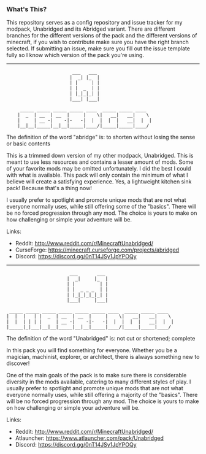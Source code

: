 ### What's This?
This repository serves as a config repository and issue tracker for my modpack, Unabridged and its Abridged variant. There are different branches for the different versions of the pack and the different versions of minecraft, if you wish to contribute make sure you have the right branch selected. If submitting an issue, make sure you fill out the issue template fully so I know which version of the pack you're using.

---
``` 
                        ___   ___                         
                       |  _| |_  |                        
                       | |     | |                        
                       | |  _  | |                        
                       | |_|_|_| |                        
                       |___| |___|                        
                                                          
     _____ _____ _____ _____ ____  _____ _____ ____  
    |  _  | __  | __  |     |    \|   __|   __|    \ 
    |     | __ -|    -|-   -|  |  |  |  |   __|  |  |
    |__|__|_____|__|__|_____|____/|_____|_____|____/ 
```
The definition of the word "abridge" is: to shorten without losing the sense or basic contents
 
This is a trimmed down version of my other modpack, Unabridged. This is meant to use less resources and contains a lesser amount of mods. Some of your favorite mods may be omitted unfortunately. I did the best I could with what is available. This pack will only contain the minimum of what I believe will create a satisfying experience. Yes, a lightweight kitchen sink pack! Because that's a thing now!
 
I usually prefer to spotlight and promote unique mods that are not what everyone normally uses, while still offering some of the "basics". There will be no forced progression through any mod. The choice is yours to make on how challenging or simple your adventure will be. 

Links: 
* Reddit: http://www.reddit.com/r/MinecraftUnabridged/
* CurseForge: https://minecraft.curseforge.com/projects/abridged
* Discord: https://discord.gg/0nT14JSy1JpYPOQy

---
```
                       ___       ___                         
                      |  _|     |_  |                        
                      | |         | |                        
                      | |  _ _ _  | |                        
                      | |_|_|_|_|_| |                        
                      |___|     |___|                        
                                                             
 _____ _____ _____ _____ _____ _____ ____  _____ _____ ____  
|  |  |   | |  _  | __  | __  |     |    \|   __|   __|    \ 
|  |  | | | |     | __ -|    -|-   -|  |  |  |  |   __|  |  |
|_____|_|___|__|__|_____|__|__|_____|____/|_____|_____|____/ 
```
The definition of the word "Unabridged" is: not cut or shortened; complete
 
In this pack you will find something for everyone. Whether you be a magician, machinist, explorer, or architect, there is always something new to discover!
 
One of the main goals of the pack is to make sure there is considerable diversity in the mods available, catering to many different styles of play. I usually prefer to spotlight and promote unique mods that are not what everyone normally uses, while still offering a majority of the "basics". There will be no forced progression through any mod. The choice is yours to make on how challenging or simple your adventure will be. 

Links: 
* Reddit: http://www.reddit.com/r/MinecraftUnabridged/
* Atlauncher: https://www.atlauncher.com/pack/Unabridged
* Discord: https://discord.gg/0nT14JSy1JpYPOQy
